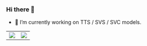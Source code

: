 ### Hi there 👋

- 🔭 I’m currently working on TTS / SVS / SVC models.

<!--
**leng-yue/leng-yue** is a ✨ _special_ ✨ repository because its `README.md` (this file) appears on your GitHub profile.

Here are some ideas to get you started:

- 🔭 I’m currently working on ...
- 🌱 I’m currently learning ...
- 👯 I’m looking to collaborate on ...
- 🤔 I’m looking for help with ...
- 💬 Ask me about ...
- 📫 How to reach me: ...
- 😄 Pronouns: ...
- ⚡ Fun fact: ...
-->

<table border="0">
 <tr>
    <td><img src="https://github-readme-stats.vercel.app/api?username=leng-yue&count_private=true&show_icons=true&bg_color=30,e96443,904e95&title_color=fff&icon_color=fff&text_color=fff&card_width=400&line_height=27" /></td>
    <td><img src="https://github-readme-stats.vercel.app/api/top-langs/?username=leng-yue&&bg_color=30,e96443,904e95&title_color=fff&text_color=fff&langs_count=3" /></td>
 </tr>
</table>
